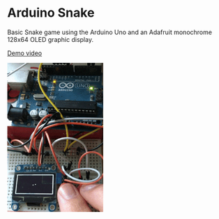 # Arduino Snake
Basic Snake game using the Arduino Uno and an Adafruit monochrome 128x64 OLED graphic display.

[Demo video](https://www.youtube.com/watch?v=gbzW5bSsVjw)

![image](screenshots/snake.gif)